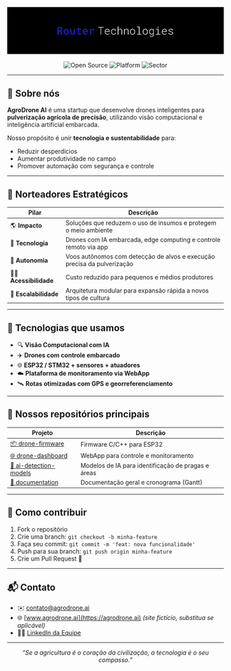<img src="../assets/banner-router.jpg" style="max-width: 100%; height: auto;" alt="Banner"/>

<p align="center">
  <img alt="Open Source" src="https://img.shields.io/badge/open%20source-yes-%231d1dc8">
  <img alt="Platform" src="https://img.shields.io/badge/platform-embedded-%231d1dc8">
  <img alt="Sector" src="https://img.shields.io/badge/sector-agriculture-%231d1dc8">
</p>



---

## 🚀 Sobre nós

**AgroDrone AI** é uma startup que desenvolve drones inteligentes para **pulverização agrícola de precisão**, utilizando visão computacional e inteligência artificial embarcada.

Nosso propósito é unir **tecnologia e sustentabilidade** para:
- Reduzir desperdícios
- Aumentar produtividade no campo
- Promover automação com segurança e controle

---

## 🎯 Norteadores Estratégicos

| Pilar             | Descrição                                                                 |
|------------------|---------------------------------------------------------------------------|
| 🌎 **Impacto**    | Soluções que reduzem o uso de insumos e protegem o meio ambiente          |
| 🤖 **Tecnologia** | Drones com IA embarcada, edge computing e controle remoto via app         |
| 📡 **Autonomia**  | Voos autônomos com detecção de alvos e execução precisa da pulverização   |
| 👨‍🌾 **Acessibilidade** | Custo reduzido para pequenos e médios produtores                       |
| 🚀 **Escalabilidade** | Arquitetura modular para expansão rápida a novos tipos de cultura     |

---

## 🧠 Tecnologias que usamos

- 🔍 **Visão Computacional com IA**
- ✈️ **Drones com controle embarcado**
- 🌐 **ESP32 / STM32 + sensores + atuadores**
- ☁️ **Plataforma de monitoramento via WebApp**
- 🛰️ **Rotas otimizadas com GPS e georreferenciamento**

---

## 📂 Nossos repositórios principais

| Projeto                     | Descrição                                     |
|-----------------------------|-----------------------------------------------|
| [📦 drone-firmware](https://github.com/agrodrone-ai/drone-firmware) | Firmware C/C++ para ESP32 |
| [🌐 drone-dashboard](https://github.com/agrodrone-ai/drone-dashboard) | WebApp para controle e monitoramento |
| [🧠 ai-detection-models](https://github.com/agrodrone-ai/ai-detection-models) | Modelos de IA para identificação de pragas e áreas |
| [📘 documentation](https://github.com/agrodrone-ai/documentation) | Documentação geral e cronograma (Gantt) |

---

## 🤝 Como contribuir

1. Fork o repositório
2. Crie uma branch: `git checkout -b minha-feature`
3. Faça seu commit: `git commit -m 'feat: nova funcionalidade'`
4. Push para sua branch: `git push origin minha-feature`
5. Crie um Pull Request 🚀

---

## 📬 Contato

- ✉️ contato@agrodrone.ai
- 🌐 [www.agrodrone.ai](https://agrodrone.ai) *(site fictício, substitua se aplicável)*
- 🧑‍💼 [LinkedIn da Equipe](https://linkedin.com/company/agrodrone-ai)

---

<p align="center">
  <em>“Se a agricultura é o coração da civilização, a tecnologia é o seu compasso.”</em>
</p>
